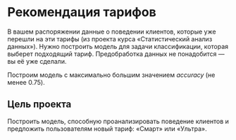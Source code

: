 # Рекомендация тарифов

В вашем распоряжении данные о поведении клиентов, которые уже перешли на эти тарифы (из проекта курса «Статистический анализ данных»). Нужно построить модель для задачи классификации, которая выберет подходящий тариф. Предобработка данных не понадобится — вы её уже сделали.

Построим модель с максимально большим значением *accuracy* (не менее 0.75). 

## Цель проекта
Построить модель, способную проанализировать поведение клиентов и предложить пользователям новый тариф: «Смарт» или «Ультра».

